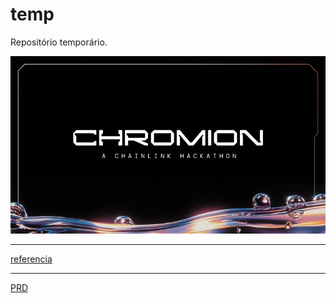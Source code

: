 # temp

Repositório temporário.

![Chromion](./chromion.webp)

---

[referencia](https://docs.google.com/document/d/1RsbpH_QD5iW4ipBxzfi6k62v41BartggT89QVxa2OGI/edit?tab=t.0)

---

[PRD](./web3_calibration_prd.md)
